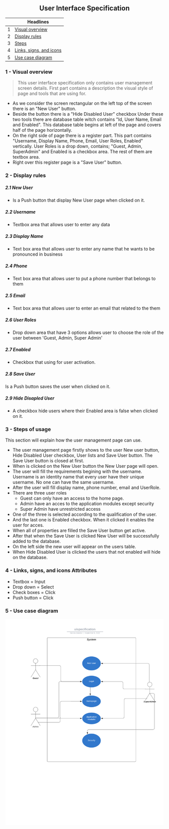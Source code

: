 
<h2 align="center"> User Interface Specification</h2>

|| Headlines|
| ------ | ------ |
|1 |[Visual overview](#1)|
|2 |[Display rules](#2)|
|3 |[Steps](#3)|
|4 |[Links, signs, and icons](#4)|
|5 |[Use case diagram](#5)|

### 1 - Visual overview <a name="#1"></a>

>This user interface specification only contains user management screen details. First part contains a description the visual style of page and tools that are using for.

- As we consider the screen rectangular on the left top of the screen there is an "New User" button.  
- Beside the button there is a "Hide Disabled User" checkbox
Under these two tools there are database table witch contains "Id, User Name, Email and Enabled". This database table begins at left of the page and covers half of the page horizontally.
- On the right side of page there is a register part. This part contains "Username, Display Name, Phone, Email, User Roles, Enabled" vertically. User Roles is a drop down, contains; "Guest, Admin, SuperAdmin" and Enabled is a checkbox area. The rest of them are textbox area. 
- Right over this register page is a "Save User" button.

### 2 - Display rules <a name="#1"></a>
##### 2.1 New User
- Is a Push button that display New User page when clicked on it.
##### 2.2 Username
- Textbox area that allows user to enter any data
##### 2.3 Display Name
- Text box area that allows user to enter any name that he wants to be pronounced in business
##### 2.4 Phone
- Text box area that allows user to put a phone number that belongs to them
##### 2.5 Email
- Text box area that allows user to enter an email that related to the them

##### 2.6 User Roles
- Drop down area that have 3 options allows user to choose the role of the user between 'Guest, Admin, Super Admin'
##### 2.7 Enabled
- Checkbox that using for user activation.
##### 2.8 Save User
Is a Push button saves the user when clicked on it.
##### 2.9 Hide Disapled User
- A checkbox hide users where their Enabled area is false when clicked on it.

### 3 - Steps of usage<a name="#3"></a>
This section will explain how the user management page can use.
- The user management page firstly shows to the user New user button, Hide Disabled User checkbox, User lists and Save User button. The Save User button is closed at first.
- When is clicked on the New User button the New User page will open.  
- The user will fill the requirements begining with the username. Username is an identity name that every user have their unique username. No one can have the same username.
- After the user will fill display name, phone number, email and UserRole. 
- There are three user roles
    - Guest can only have an access to the home page.
    - Admin have an acces to the application modules except security
    - Super Admin have unrestricted access
- One of the three is selected according to the qualification of the user.
- And the last one is Enabled checkbox. When it clicked it enables the user for acces.
- When all of properties are filled the Save User button get active.
- After that when the Save User is clicked New User will be successfully added to the database.
- On the left side the new user will appear on the users table. 
- When Hide Disabled User is clicked the users that not enabled will hide on the database.



### 4 - Links, signs, and icons Attributes<a name="#4"></a>
* Textbox = Input
* Drop down = Select
* Check boxes = Click
* Push button = Click

### 5 - Use case diagram<a name="#5"></a>
![pic](./uispecification.png)
